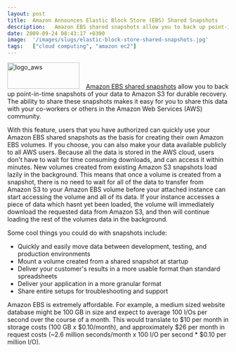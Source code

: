 ```yaml
---
layout: post
title:  Amazon Announces Elastic Block Store (EBS) Shared Snapshots
description:   Amazon EBS shared snapshots allow you to back up point-in-time snapshots of your data to Amazon S3 for durable recovery. The ability to share these snapshots makes it easy for you to share this data with your co-workers or others in the Amazon Web Services (AWS) community. With this feature, users that you have authorized can quickly use your Amazon EBS shared snapshots as the basis for creating their own Amazon EBS volumes. If you choose, you can also make your data available publicly to all 
date: 2009-09-24 08:43:17 +0300
image:  '/images/slugs/elastic-block-store-shared-snapshots.jpg'
tags:   ["cloud computing", "amazon ec2"]
---
```

<p><a href="http://res.cloudinary.com/blog-jeffdouglas-com/image/upload/v1400399501/logo_aws_ydaev7.gif"><img class="alignleft size-full wp-image-1353" style="padding-right:15px;" title="logo_aws" src="http://res.cloudinary.com/blog-jeffdouglas-com/image/upload/v1400399501/logo_aws_ydaev7.gif" alt="logo_aws" width="164" height="60" /></a><a href="http://aws.amazon.com/ebs/?ref_=pe_2170_13123330" target="_blank">Amazon EBS shared snapshots</a> allow you to back up point-in-time snapshots of your data to Amazon S3 for durable recovery. The ability to share these snapshots makes it easy for you to share this data with your co-workers or others in the Amazon Web Services (AWS) community.</p>
<p>With this feature, users that you have authorized can quickly use your Amazon EBS shared snapshots as the basis for creating their own Amazon EBS volumes. If you choose, you can also make your data available publicly to all AWS users. Because all the data is stored in the AWS cloud, users don't have to wait for time consuming downloads, and can access it within minutes. New volumes created from existing Amazon S3 snapshots load lazily in the background. This means that once a volume is created from a snapshot, there is no need to wait for all of the data to transfer from Amazon S3 to your Amazon EBS volume before your attached instance can start accessing the volume and all of its data. If your instance accesses a piece of data which hasnt yet been loaded, the volume will immediately download the requested data from Amazon S3, and then will continue loading the rest of the volumes data in the background.</p>
<p>Some cool things you could do with snapshots include:</p>
<ul>
 <li>Quickly and easily move data between development, testing, and production environments</li>
 <li>Mount a volume created from a shared snapshot at startup</li>
 <li>Deliver your customer's results in a more usable format than standard spreadsheets</li>
 <li>Deliver your application in a more granular format</li>
 <li>Share entire setups for troubleshooting and support</li>
</ul>
Amazon EBS is extremely affordable. For example, a medium sized website database might be 100 GB in size and expect to average 100 I/Os per second over the course of a month. This would translate to $10 per month in storage costs (100 GB x $0.10/month), and approximately $26 per month in request costs (~2.6 million seconds/month x 100 I/O per second * $0.10 per million I/O).
